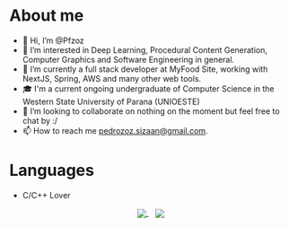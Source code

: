 # About me

- 👋 Hi, I’m @Pfzoz
- 👀 I’m interested in Deep Learning, Procedural Content Generation, Computer Graphics and Software Engineering in general.
- 🌱 I’m currently a full stack developer at MyFood Site, working with NextJS, Spring, AWS and many other web tools. 
- 🎓 I'm a current ongoing undergraduate of Computer Science in the Western State University of Parana (UNIOESTE)
- 💞️ I’m looking to collaborate on nothing on the moment but feel free to chat by :/
- 📫 How to reach me pedrozoz.sizaan@gmail.com.

# Languages

- C/C++ Lover

<div align="center">
  <a href="https://github.com/Pfzoz">
    <img align="center" src="https://github-readme-stats.vercel.app/api?username=Pfzoz&show_icons=true&theme=github_dark" />
  </a>
  &nbsp;&nbsp;
  <a href="https://github.com/Pfzoz/github-readme-stats">
    <img align="center" src="https://github-readme-stats.vercel.app/api/top-langs/?username=Pfzoz&layout=compact&theme=github_dark" />
  </a>
</div>
